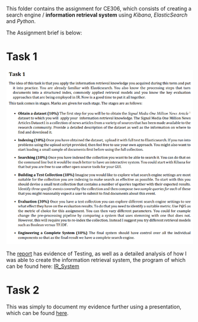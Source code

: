 This folder contains the assignment for CE306, which consists of creating a search engine / **information retrieval system**
using *Kibana*, *ElasticSearch* and *Python*.

The Assignment brief is below:
# Task 1
![](screenshot.2432.png)

The [report](https://github.com/PDKelly25/University-Projects/blob/main/CE306/CE306%20Report_final.docx) has evidence of Testing, as well as a detailed analysis of how I was able to create the information retrieval system, 
the program of which can be found here: [IR_System](https://github.com/PDKelly25/University-Projects/edit/main/CE306/script_1804900.py)

# Task 2
This was simply to document my evidence further using a presentation, which can be found [here](https://github.com/PDKelly25/University-Projects/blob/main/CE306/Information%20Retrieval%20-%20presentation%20slides.pptx).
